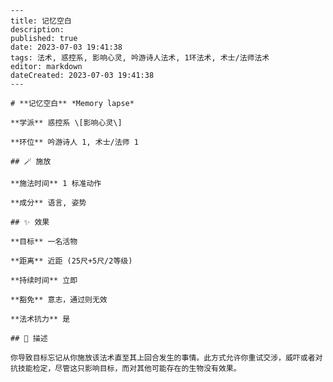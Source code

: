 
    ---
    title: 记忆空白
    description: 
    published: true
    date: 2023-07-03 19:41:38
    tags: 法术, 惑控系, 影响心灵, 吟游诗人法术, 1环法术, 术士/法师法术
    editor: markdown
    dateCreated: 2023-07-03 19:41:38
    ---

    # **记忆空白** *Memory lapse*

    **学派** 惑控系 \[影响心灵\] 

    **环位** 吟游诗人 1, 术士/法师 1

    ## 🪄 施放

    **施法时间** 1 标准动作

    **成分** 语言, 姿势

    ## ✨ 效果 

    **目标** 一名活物 

    **距离** 近距 (25尺+5尺/2等级)  

    **持续时间** 立即 

    **豁免** 意志，通过则无效

    **法术抗力** 是

    ## 📖 描述

    你导致目标忘记从你施放该法术直至其上回合发生的事情。此方式允许你重试交涉，威吓或者对抗技能检定，尽管这只影响目标，而对其他可能存在的生物没有效果。
    